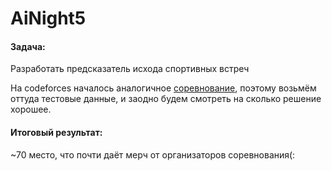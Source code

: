 # AiNight5

#### Задача: 
Разработать предсказатель исхода спортивных встреч 


На codeforces началось аналогичное [соревнование](codeforces.com/blog/entry/90216), поэтому возьмём оттуда тестовые данные, и заодно будем смотреть на сколько решение хорошее.

#### Итоговый результат:

~70 место, что почти даёт мерч от организаторов соревнования(:
